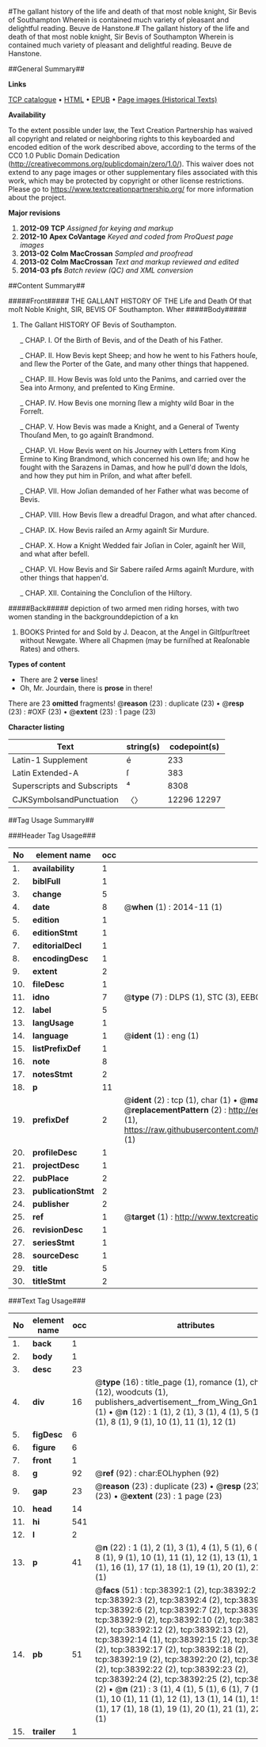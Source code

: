 #The gallant history of the life and death of that most noble knight, Sir Bevis of Southampton Wherein is contained much variety of pleasant and delightful reading. Beuve de Hanstone.#
The gallant history of the life and death of that most noble knight, Sir Bevis of Southampton Wherein is contained much variety of pleasant and delightful reading.
Beuve de Hanstone.

##General Summary##

**Links**

[TCP catalogue](http://www.ota.ox.ac.uk/tcp/)  • 
[HTML](http://tei.it.ox.ac.uk/tcp/Texts-HTML/free/A41/A41900.html)  • 
[EPUB](http://tei.it.ox.ac.uk/tcp/Texts-EPUB/free/A41/A41900.epub) • 
[Page images (Historical Texts)](https://historicaltexts.jisc.ac.uk/eebo-99833914e)

**Availability**

To the extent possible under law, the Text Creation Partnership has waived all copyright and related or neighboring rights to this keyboarded and encoded edition of the work described above, according to the terms of the CC0 1.0 Public Domain Dedication (http://creativecommons.org/publicdomain/zero/1.0/). This waiver does not extend to any page images or other supplementary files associated with this work, which may be protected by copyright or other license restrictions. Please go to https://www.textcreationpartnership.org/ for more information about the project.

**Major revisions**

1. __2012-09__ __TCP__ *Assigned for keying and markup*
1. __2012-10__ __Apex CoVantage__ *Keyed and coded from ProQuest page images*
1. __2013-02__ __Colm MacCrossan__ *Sampled and proofread*
1. __2013-02__ __Colm MacCrossan__ *Text and markup reviewed and edited*
1. __2014-03__ __pfs__ *Batch review (QC) and XML conversion*

##Content Summary##

#####Front#####
THE GALLANT HISTORY OF THE Life and Death Of that moſt Noble Knight, SIR, BEVIS OF Southampton. Wher
#####Body#####

1. The Gallant HISTORY OF Bevis of Southampton.

    _ CHAP. I. Of the Birth of Bevis, and of the Death of his Father.

    _ CHAP. II. How Bevis kept Sheep; and how he went to his Fathers houſe, and ſlew the Porter of the Gate, and many other things that happened.

    _ CHAP. III. How Bevis was ſold unto the Panims, and carried over the Sea into Armony, and preſented to King Ermine.

    _ CHAP. IV. How Bevis one morning ſlew a mighty wild Boar in the Forreſt.

    _ CHAP. V. How Bevis was made a Knight, and a General of Twenty Thouſand Men, to go againſt Brandmond.

    _ CHAP. VI. How Bevis went on his Journey with Letters from King Ermine to King Brandmond, which concerned his own life; and how he fought with the Sarazens in Damas, and how he pull'd down the Idols, and how they put him in Priſon, and what after befell.

    _ CHAP. VII. How Joſian demanded of her Father what was become of Bevis.

    _ CHAP. VIII. How Bevis ſlew a dreadful Dragon, and what after chanced.

    _ CHAP. IX. How Bevis raiſed an Army againſt Sir Murdure.

    _ CHAP. X. How a Knight Wedded fair Joſian in Coler, againſt her Will, and what after befell.

    _ CHAP. VI. How Bevis and Sir Sabere raiſed Arms againſt Murdure, with other things that happen'd.

    _ CHAP. XII. Containing the Concluſion of the Hiſtory.

#####Back#####
depiction of two armed men riding horses, with two women standing in the backgrounddepiction of a kn
1. BOOKS Printed for and Sold by J. Deacon, at the Angel in Giltſpurſtreet without Newgate. Where all Chapmen (may be furniſhed at Reaſonable Rates) and others.

**Types of content**

  * There are 2 **verse** lines!
  * Oh, Mr. Jourdain, there is **prose** in there!

There are 23 **omitted** fragments! 
 @__reason__ (23) : duplicate (23)  •  @__resp__ (23) : #OXF (23)  •  @__extent__ (23) : 1 page (23)

**Character listing**


|Text|string(s)|codepoint(s)|
|---|---|---|
|Latin-1 Supplement|é|233|
|Latin Extended-A|ſ|383|
|Superscripts             and Subscripts|⁴|8308|
|CJKSymbolsandPunctuation|〈〉|12296 12297|

##Tag Usage Summary##

###Header Tag Usage###

|No|element name|occ|attributes|
|---|---|---|---|
|1.|__availability__|1||
|2.|__biblFull__|1||
|3.|__change__|5||
|4.|__date__|8| @__when__ (1) : 2014-11 (1)|
|5.|__edition__|1||
|6.|__editionStmt__|1||
|7.|__editorialDecl__|1||
|8.|__encodingDesc__|1||
|9.|__extent__|2||
|10.|__fileDesc__|1||
|11.|__idno__|7| @__type__ (7) : DLPS (1), STC (3), EEBO-CITATION (1), PROQUEST (1), VID (1)|
|12.|__label__|5||
|13.|__langUsage__|1||
|14.|__language__|1| @__ident__ (1) : eng (1)|
|15.|__listPrefixDef__|1||
|16.|__note__|8||
|17.|__notesStmt__|2||
|18.|__p__|11||
|19.|__prefixDef__|2| @__ident__ (2) : tcp (1), char (1)  •  @__matchPattern__ (2) : ([0-9\-]+):([0-9IVX]+) (1), (.+) (1)  •  @__replacementPattern__ (2) : http://eebo.chadwyck.com/downloadtiff?vid=$1&page=$2 (1), https://raw.githubusercontent.com/textcreationpartnership/Texts/master/tcpchars.xml#$1 (1)|
|20.|__profileDesc__|1||
|21.|__projectDesc__|1||
|22.|__pubPlace__|2||
|23.|__publicationStmt__|2||
|24.|__publisher__|2||
|25.|__ref__|1| @__target__ (1) : http://www.textcreationpartnership.org/docs/. (1)|
|26.|__revisionDesc__|1||
|27.|__seriesStmt__|1||
|28.|__sourceDesc__|1||
|29.|__title__|5||
|30.|__titleStmt__|2||


###Text Tag Usage###

|No|element name|occ|attributes|
|---|---|---|---|
|1.|__back__|1||
|2.|__body__|1||
|3.|__desc__|23||
|4.|__div__|16| @__type__ (16) : title_page (1), romance (1), chapter (12), woodcuts (1), publishers_advertisement__from_Wing_Gn170_variant (1)  •  @__n__ (12) : 1 (1), 2 (1), 3 (1), 4 (1), 5 (1), 6 (1), 7 (1), 8 (1), 9 (1), 10 (1), 11 (1), 12 (1)|
|5.|__figDesc__|6||
|6.|__figure__|6||
|7.|__front__|1||
|8.|__g__|92| @__ref__ (92) : char:EOLhyphen (92)|
|9.|__gap__|23| @__reason__ (23) : duplicate (23)  •  @__resp__ (23) : #OXF (23)  •  @__extent__ (23) : 1 page (23)|
|10.|__head__|14||
|11.|__hi__|541||
|12.|__l__|2||
|13.|__p__|41| @__n__ (22) : 1 (1), 2 (1), 3 (1), 4 (1), 5 (1), 6 (1), 7 (1), 8 (1), 9 (1), 10 (1), 11 (1), 12 (1), 13 (1), 14 (1), 15 (1), 16 (1), 17 (1), 18 (1), 19 (1), 20 (1), 21 (1), 22 (1)|
|14.|__pb__|51| @__facs__ (51) : tcp:38392:1 (2), tcp:38392:2 (2), tcp:38392:3 (2), tcp:38392:4 (2), tcp:38392:5 (2), tcp:38392:6 (2), tcp:38392:7 (2), tcp:38392:8 (2), tcp:38392:9 (2), tcp:38392:10 (2), tcp:38392:11 (2), tcp:38392:12 (2), tcp:38392:13 (2), tcp:38392:14 (1), tcp:38392:15 (2), tcp:38392:16 (2), tcp:38392:17 (2), tcp:38392:18 (2), tcp:38392:19 (2), tcp:38392:20 (2), tcp:38392:21 (2), tcp:38392:22 (2), tcp:38392:23 (2), tcp:38392:24 (2), tcp:38392:25 (2), tcp:38392:26 (2)  •  @__n__ (21) : 3 (1), 4 (1), 5 (1), 6 (1), 7 (1), 8 (1), 9 (1), 10 (1), 11 (1), 12 (1), 13 (1), 14 (1), 15 (1), 16 (1), 17 (1), 18 (1), 19 (1), 20 (1), 21 (1), 22 (1), 23 (1)|
|15.|__trailer__|1||

